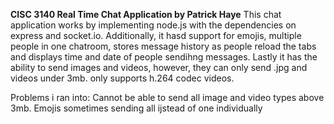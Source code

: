 **CISC 3140 Real Time Chat Application by Patrick Haye**
This chat application works by implementing node.js with the dependencies on express and socket.io.
Additionally, it hasd support for emojis, multiple people in one chatroom, stores message history as people reload the tabs and displays time and date of people sendihng messages. Lastly it has the ability to send images and videos,
however, they can only send .jpg and videos under 3mb. only supports h.264 codec videos.

Problems i ran into:
Cannot be able to send all image and video types above 3mb.
Emojis sometimes sending all ijstead of one individually
